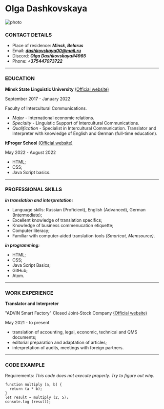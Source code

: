 # **Olga Dashkovskaya** 

![photo](https://avatars.githubusercontent.com/u/111875937?s=400&u=b5fc416a43b646b706310cdc8be763ba96f22854&v=4 "my photo")

### **CONTACT DETAILS**
* Place of residence: ***Minsk, Belarus***
* Email: ***dashkovskaya00@mail.ru***
* Discord: ***Olga Dashkovskaya#4965***
* Phone: ***+375447073722***
-----
### **EDUCATION**

**Minsk State Linguistic University** [(Official website)](https://www.mslu.by/ "University official website")

September 2017 - January 2022

Faculty of Intercultural Communications.

* *Major* - International economic relations.
* *Specialty* - Linguistic Support of Intercultural Communications.
* *Qualification* - Specialist in Intercultural Communication. Translator and Interpreter with knowledge of English and German (full-time education).

**itProger School** [(Official website)](https://itproger.com/ "itProger official website")

May 2022 - August 2022

* HTML;
* CSS;
* Java Script basics.
-----
### **PROFESSIONAL SKILLS**

***in translation and interpretation:***

* Language skills: Russian (Proficient), English (Advanced), German (Intermediate);
* Excellent knowledge of translation specifics;
* Knowledge of business commenucation etiquette;
* Computer literacy;
* Familiar with computer-aided translation tools *(Smartcat, Memsource)*.

***in programming:***
* HTML;
* CSS;
* Java Script Basics;
* GitHub;
* Atom.
-----
### **WORK EXPERIENCE**

**Translator and Interpreter**

"ADVIN Smart Factory" Closed Joint-Stock Company [(Official website)](https://advin.by/ "Company official website")

May 2021 - to present

* translation of accounting, legal, economic, technical and QMS documents;
* editorial preparation and adaptation of articles;
* interpretation of audits, meetings with foreign partners.
-----
### **CODE EXAMPLE**
Requirements: *This code does not execute properly. Try to figure out why.*
```
function multiply (a, b) {
  return (a * b);
}
let result = multiply (2, 5);
console.log (result);
```
